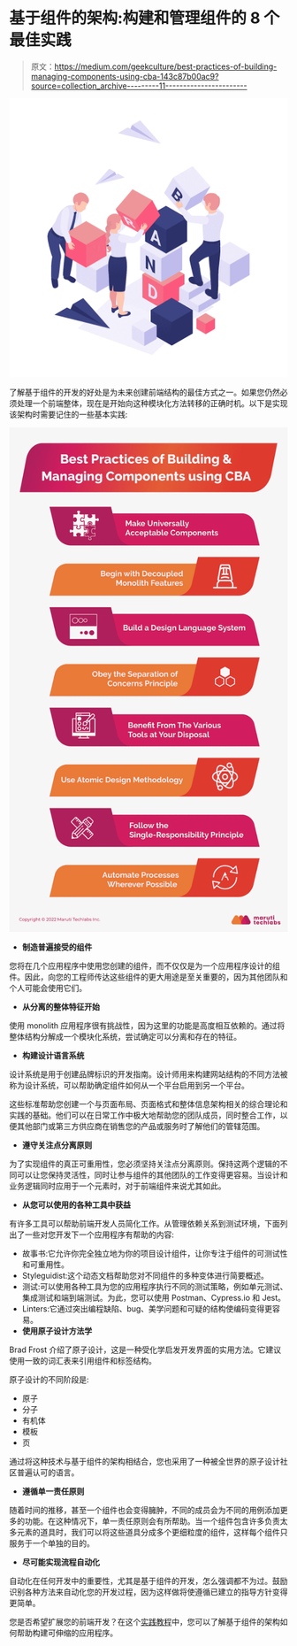 # 基于组件的架构:构建和管理组件的 8 个最佳实践

> 原文：<https://medium.com/geekculture/best-practices-of-building-managing-components-using-cba-143c87b00ac9?source=collection_archive---------11----------------------->

![](img/540dfffea65ab09b787a5e3c6d72b145.png)

了解基于组件的开发的好处是为未来创建前端结构的最佳方式之一。如果您仍然必须处理一个前端整体，现在是开始向这种模块化方法转移的正确时机。以下是实现该架构时需要记住的一些基本实践:

![](img/cdbf1e6389f00a585f7da9f02e029e76.png)

*   **制造普遍接受的组件**

您将在几个应用程序中使用您创建的组件，而不仅仅是为一个应用程序设计的组件。因此，向您的工程师传达这些组件的更大用途是至关重要的，因为其他团队和个人可能会使用它们。

*   **从分离的整体特征开始**

使用 monolith 应用程序很有挑战性，因为这里的功能是高度相互依赖的。通过将整体结构分解成一个模块化系统，尝试确定可以分离和存在的特征。

*   **构建设计语言系统**

设计系统是用于创建品牌标识的开发指南。设计师用来构建网站结构的不同方法被称为设计系统，可以帮助确定组件如何从一个平台启用到另一个平台。

这些标准帮助您创建一个与页面布局、页面格式和整体信息架构相关的综合理论和实践的基础。他们可以在日常工作中极大地帮助您的团队成员，同时整合工作，以便其他部门或第三方供应商在销售您的产品或服务时了解他们的管辖范围。

*   **遵守关注点分离原则**

为了实现组件的真正可重用性，您必须坚持关注点分离原则。保持这两个逻辑的不同可以让您保持灵活性，同时让参与组件的其他团队的工作变得更容易。当设计和业务逻辑同时应用于一个元素时，对于前端组件来说尤其如此。

*   **从您可以使用的各种工具中获益**

有许多工具可以帮助前端开发人员简化工作。从管理依赖关系到测试环境，下面列出了一些对您开发下一个应用程序有帮助的内容:

*   故事书:它允许你完全独立地为你的项目设计组件，让你专注于组件的可测试性和可重用性。
*   Styleguidist:这个动态文档帮助您对不同组件的多种变体进行简要概述。
*   测试:可以使用各种工具为您的应用程序执行不同的测试策略，例如单元测试、集成测试和端到端测试。为此，您可以使用 Postman、Cypress.io 和 Jest。
*   Linters:它通过突出编程缺陷、bug、美学问题和可疑的结构使编码变得更容易。
*   **使用原子设计方法学**

Brad Frost 介绍了原子设计，这是一种受化学启发开发界面的实用方法。它建议使用一致的词汇表来引用组件和标签结构。

原子设计的不同阶段是:

*   原子
*   分子
*   有机体
*   模板
*   页

通过将这种技术与基于组件的架构相结合，您也采用了一种被全世界的原子设计社区普遍认可的语言。

*   **遵循单一责任原则**

随着时间的推移，甚至一个组件也会变得臃肿，不同的成员会为不同的用例添加更多的功能。在这种情况下，单一责任原则会有所帮助。当一个组件包含许多负责太多元素的道具时，我们可以将这些道具分成多个更细粒度的组件，这样每个组件只服务于一个单独的目的。

*   **尽可能实现流程自动化**

自动化在任何开发中的重要性，尤其是基于组件的开发，怎么强调都不为过。鼓励识别各种方法来自动化您的开发过程，因为这样做将使遵循已建立的指导方针变得更简单。

您是否希望扩展您的前端开发？在这个[实践教程](https://marutitech.com/scale-front-end-development-with-component-based-architecture/)中，您可以了解基于组件的架构如何帮助构建可伸缩的应用程序。